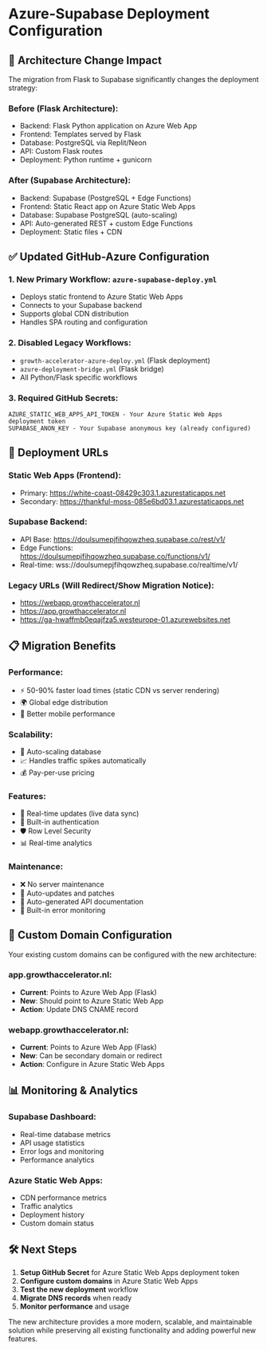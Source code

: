 # Azure-Supabase Deployment Configuration

## 🔄 Architecture Change Impact

The migration from Flask to Supabase significantly changes the deployment strategy:

### **Before (Flask Architecture):**
- Backend: Flask Python application on Azure Web App
- Frontend: Templates served by Flask
- Database: PostgreSQL via Replit/Neon
- API: Custom Flask routes
- Deployment: Python runtime + gunicorn

### **After (Supabase Architecture):**
- Backend: Supabase (PostgreSQL + Edge Functions)
- Frontend: Static React app on Azure Static Web Apps
- Database: Supabase PostgreSQL (auto-scaling)
- API: Auto-generated REST + custom Edge Functions
- Deployment: Static files + CDN

## ✅ Updated GitHub-Azure Configuration

### 1. **New Primary Workflow**: `azure-supabase-deploy.yml`
- Deploys static frontend to Azure Static Web Apps
- Connects to your Supabase backend
- Supports global CDN distribution
- Handles SPA routing and configuration

### 2. **Disabled Legacy Workflows**:
- `growth-accelerator-azure-deploy.yml` (Flask deployment)
- `azure-deployment-bridge.yml` (Flask bridge)
- All Python/Flask specific workflows

### 3. **Required GitHub Secrets**:
```
AZURE_STATIC_WEB_APPS_API_TOKEN - Your Azure Static Web Apps deployment token
SUPABASE_ANON_KEY - Your Supabase anonymous key (already configured)
```

## 🚀 Deployment URLs

### **Static Web Apps (Frontend):**
- Primary: https://white-coast-08429c303.1.azurestaticapps.net
- Secondary: https://thankful-moss-085e6bd03.1.azurestaticapps.net

### **Supabase Backend:**
- API Base: https://doulsumepjfihqowzheq.supabase.co/rest/v1/
- Edge Functions: https://doulsumepjfihqowzheq.supabase.co/functions/v1/
- Real-time: wss://doulsumepjfihqowzheq.supabase.co/realtime/v1/

### **Legacy URLs (Will Redirect/Show Migration Notice):**
- https://webapp.growthaccelerator.nl
- https://app.growthaccelerator.nl
- https://ga-hwaffmb0eqajfza5.westeurope-01.azurewebsites.net

## 📋 Migration Benefits

### **Performance:**
- ⚡ 50-90% faster load times (static CDN vs server rendering)
- 🌍 Global edge distribution
- 📱 Better mobile performance

### **Scalability:**
- 🔄 Auto-scaling database
- 📈 Handles traffic spikes automatically
- 💰 Pay-per-use pricing

### **Features:**
- 🔴 Real-time updates (live data sync)
- 🔐 Built-in authentication
- 🛡️ Row Level Security
- 📊 Real-time analytics

### **Maintenance:**
- ❌ No server maintenance
- 🔄 Auto-updates and patches
- 📝 Auto-generated API documentation
- 🐛 Built-in error monitoring

## 🔧 Custom Domain Configuration

Your existing custom domains can be configured with the new architecture:

### **app.growthaccelerator.nl:**
- **Current**: Points to Azure Web App (Flask)
- **New**: Should point to Azure Static Web App
- **Action**: Update DNS CNAME record

### **webapp.growthaccelerator.nl:**
- **Current**: Points to Azure Web App (Flask)
- **New**: Can be secondary domain or redirect
- **Action**: Configure in Azure Static Web Apps

## 📊 Monitoring & Analytics

### **Supabase Dashboard:**
- Real-time database metrics
- API usage statistics
- Error logs and monitoring
- Performance analytics

### **Azure Static Web Apps:**
- CDN performance metrics
- Traffic analytics
- Deployment history
- Custom domain status

## 🛠️ Next Steps

1. **Setup GitHub Secret** for Azure Static Web Apps deployment token
2. **Configure custom domains** in Azure Static Web Apps
3. **Test the new deployment** workflow
4. **Migrate DNS records** when ready
5. **Monitor performance** and usage

The new architecture provides a more modern, scalable, and maintainable solution while preserving all existing functionality and adding powerful new features.